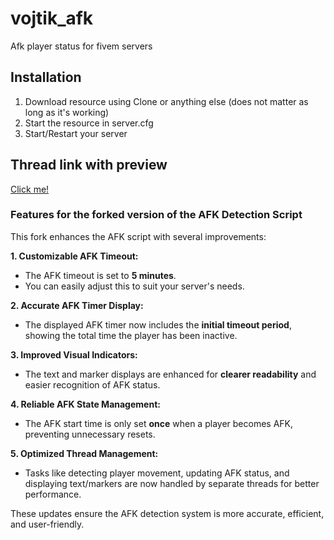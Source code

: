 # vojtik_afk
Afk player status for fivem servers

## Installation ##
1) Download resource using Clone or anything else (does not matter as long as it's working)
2) Start the resource in server.cfg
3) Start/Restart your server

## Thread link with preview ##
[Click me!](https://forum.cfx.re/t/standalone-vojtik-afk-afk-on-server-with-style/3438848?u=vjota2)


### Features for the forked version of the AFK Detection Script
This fork enhances the AFK script with several improvements:

**1. Customizable AFK Timeout:**  
- The AFK timeout is set to **5 minutes**.  
- You can easily adjust this to suit your server's needs.

**2. Accurate AFK Timer Display:**  
- The displayed AFK timer now includes the **initial timeout period**, showing the total time the player has been inactive.  

**3. Improved Visual Indicators:**  
- The text and marker displays are enhanced for **clearer readability** and easier recognition of AFK status.

**4. Reliable AFK State Management:**  
- The AFK start time is only set **once** when a player becomes AFK, preventing unnecessary resets.  

**5. Optimized Thread Management:**  
- Tasks like detecting player movement, updating AFK status, and displaying text/markers are now handled by separate threads for better performance.

These updates ensure the AFK detection system is more accurate, efficient, and user-friendly.


